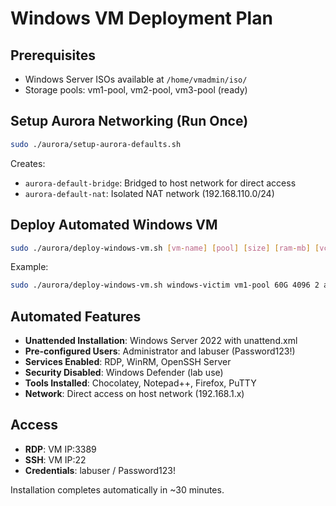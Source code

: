 # Windows VM Deployment Plan

## Prerequisites

- Windows Server ISOs available at `/home/vmadmin/iso/`
- Storage pools: vm1-pool, vm2-pool, vm3-pool (ready)

## Setup Aurora Networking (Run Once)

```bash
sudo ./aurora/setup-aurora-defaults.sh
```

Creates:
- `aurora-default-bridge`: Bridged to host network for direct access
- `aurora-default-nat`: Isolated NAT network (192.168.110.0/24)

## Deploy Automated Windows VM

```bash
sudo ./aurora/deploy-windows-vm.sh [vm-name] [pool] [size] [ram-mb] [vcpus] [network]
```

Example:
```bash
sudo ./aurora/deploy-windows-vm.sh windows-victim vm1-pool 60G 4096 2 aurora-default-bridge
```

## Automated Features

- **Unattended Installation**: Windows Server 2022 with unattend.xml
- **Pre-configured Users**: Administrator and labuser (Password123!)
- **Services Enabled**: RDP, WinRM, OpenSSH Server
- **Security Disabled**: Windows Defender (lab use)
- **Tools Installed**: Chocolatey, Notepad++, Firefox, PuTTY
- **Network**: Direct access on host network (192.168.1.x)

## Access

- **RDP**: VM IP:3389
- **SSH**: VM IP:22  
- **Credentials**: labuser / Password123!

Installation completes automatically in ~30 minutes.
